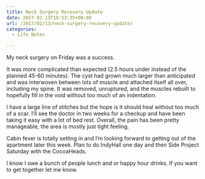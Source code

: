 ```yaml
---
title: Neck Surgery Recovery Update
date: 2017-02-13T19:53:35+00:00
url: /2017/02/13/neck-surgery-recovery-update/
categories:
  - Life Notes

---
```

My neck surgery on Friday was a success.

It was more complicated than expected (2.5 hours under instead of the planned 45-60 minutes). The cyst had grown much larger than anticipated and was interwoven between lots of muscle and attached itself all over, including my spine. It was removed, unruptured, and the muscles rebuilt to hopefully fill in the void without too much of an indentation.

I have a large line of stitches but the hope is it should heal without too much of a scar. I&#8217;ll see the doctor in two weeks for a checkup and have been taking it easy with a lot of bed rest. Overall, the pain has been pretty manageable, the area is mostly just tight feeling.

Cabin fever is totally setting in and I&#8217;m looking forward to getting out of the apartment later this week. Plan to do IndyHall one day and then Side Project Saturday with the CocoaHeads.

I know I owe a bunch of people lunch and or happy hour drinks. If you want to get together let me know.